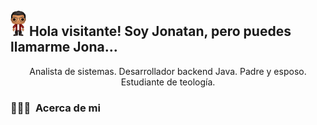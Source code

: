 <h2><img alt="saludanding" src="./img/profile-summer.png" width="25px"/> Hola visitante! Soy Jonatan, pero puedes llamarme Jona...</h2> 

<p align="center"> Analista de sistemas. Desarrollador backend Java. Padre y esposo. Estudiante de teología.</p>

### 👨🏻‍💻 &nbsp;Acerca de mi
<!--
**JonatanLeti/JonatanLeti** is a ✨ _special_ ✨ repository because its `README.md` (this file) appears on your GitHub profile.

Here are some ideas to get you started:

- 🔭 I’m currently working on ...
- 🌱 I’m currently learning ...
- 👯 I’m looking to collaborate on ...
- 🤔 I’m looking for help with ...
- 💬 Ask me about ...
- 📫 How to reach me: ...
- 😄 Pronouns: ...
- ⚡ Fun fact: ...
-->
